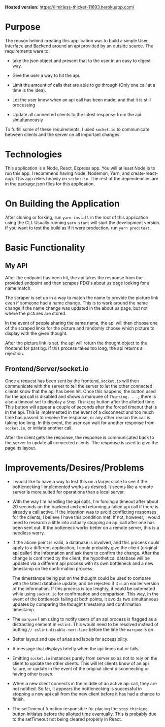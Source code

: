 **Hosted version:** https://limitless-thicket-11693.herokuapp.com/

# Purpose

The reason behind creating this application was to build a simple User Interface and Backend around an api provided by an outside source. The requirements were to:

  * take the json object and present that to the user in an easy to digest way.

  * Give the user a way to hit the api.

  * Limit the amount of calls that are able to go through (Only one call at a time is the idea).

  * Let the user know when an api call has been made, and that it is still processing

  * Update all connected clients to the latest response from the api simultaneously

To fulfill some of these requirements, I used `socket.io` to communicate between clients and the server on all important changes.

# Technologies

This application is a Node, React, Express app. You will at least Node.js to run this app. I recommend having Node, Nodemon, Yarn, and create-react-app. This app relies heavily on `socket.io`. The rest of the dependencies are in the package.json files for this application.

# On Building the Application

After cloning or forking, run `yarn install` in the root of this application using the CLI. Usually running `yarn start` will start the development version. If you want to test the build as if it were production, run `yarn prod:test`.

# Basic Functionality

## My API

After the endpoint has been hit, the api takes the response from the provided endpoint and then scrapes PDQ's about us page looking for a name match. 

The scraper is set up in a way to match the name to provide the picture link even if someone had a name change. This is to work around the name change if the name change was updated in the about us page, but not where the pictures are stored. 

In the event of people sharing the same name, the api will then choose one of the scraped links for the picture and randomly choose which picture to display with the given thought.

After the picture link is set, the api will return the thought object to the frontend for parsing. If this process takes too long, the api returns a rejection. 

## Frontend/Server/socket.io

Once a request has been sent by the frontend, `socket.io` will then communicate with the server to tell the server to let the other connected clients know that the api has been hit. Once this happens, the button used for the api call is disabled and shows a marquee of `Thinking. . .`; there is also a timeout set to display a `Stop Thinking` button after the allotted time. This button will appear a couple of seconds after the forced timeout that is in the api. This is implemented in the event of a disconnect and too much time has passed to receive the response, or any other reason the call is taking too long. In this event, the user can wait for another response from `socket.io`, or initiate another call.

After the client gets the response, the response is communicated back to the server to update all connected clients. The response is used to give the page its layout.

# Improvements/Desires/Problems

* I would like to have a way to test this on a larger scale to see if the bottlenecking I implemented works as desired. It seems like a remote server is more suited for operations than a local server.

* With the way I'm handling the api calls, I'm forcing a timeout after about 20 seconds on the backend and and returning a failed api call if there is already a call active. If the intention was to avoid conflicting responses for the clients, I believe I have this condition met. If not, however, I would need to research a little into actually stopping an api call after one has been sent out. If the botteneck works better on a remote server, this is a needless worry.

* If the above point is valid, a database is involved, and this process could apply to a different application, I could probably give the client (original api caller) the information and ask them to confirm the change. After the change is confirmed by the client, the hypothetical database will be updated via a different api process with its own bottleneck and a new timestamp on the confirmation process. 
  
  The timestamps being put on the thought could be used to compare with the latest database update, and be rejected if it is an earlier version of the information. If this process is too lenghty, it could be automated while using `socket.io` for confirmation and comparison. This way, in the event of the bottleneck failing at both points, it avoids two simultaneous updates by comparing the thought timestamp and confirmation timestamp.

* The `marquee` I am using to notify users of an api process is flagged as a distracting element in `eslint`. This would need to be resolved instead of putting `// eslint-disable-next-line` before the line the `marquee` is on.

* Better layout and use of arias and labels for accessibility.

* A message that displays briefly when the api times out or fails.

* Emitting `socket.io` instances purely from server so as not to rely on the client to update the other clients. This will let clients know of an api failure, or update in the event of the original client disconnecting or having other issues.

* When a new client connects in the middle of an active api call, they are not notified. So far, it appears the bottlenecking is successful in stopping a new api call from the new client before it has had a chance to finish.

* The setTimeout function responsible for placing the `stop thinking` button initiates before the allotted time eventually. This is probably due to the setTimeout not being cleared properly in React.